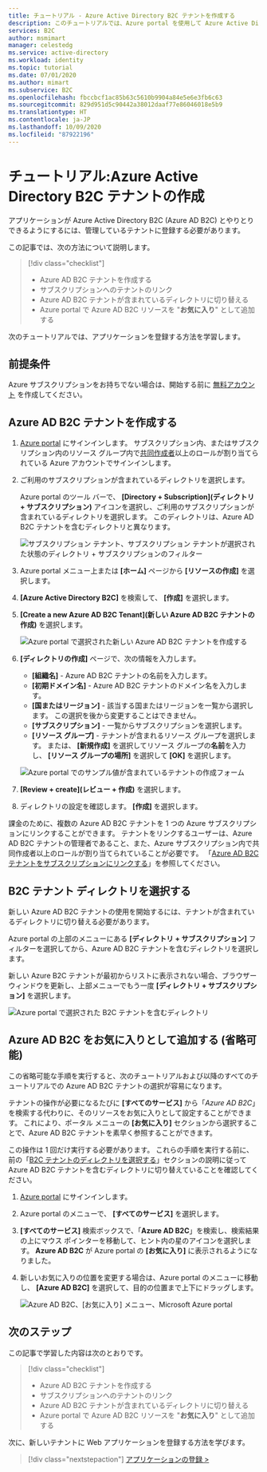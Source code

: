 ```yaml
---
title: チュートリアル - Azure Active Directory B2C テナントを作成する
description: このチュートリアルでは、Azure portal を使用して Azure Active Directory B2C テナントを作成し、アプリケーションの登録の準備をする方法について説明します。
services: B2C
author: msmimart
manager: celestedg
ms.service: active-directory
ms.workload: identity
ms.topic: tutorial
ms.date: 07/01/2020
ms.author: mimart
ms.subservice: B2C
ms.openlocfilehash: fbccbcf1ac85b63c5610b9904a84e5e6e3fb6c63
ms.sourcegitcommit: 829d951d5c90442a38012daaf77e86046018e5b9
ms.translationtype: HT
ms.contentlocale: ja-JP
ms.lasthandoff: 10/09/2020
ms.locfileid: "87922196"
---
```

# <a name="tutorial-create-an-azure-active-directory-b2c-tenant"></a>チュートリアル:Azure Active Directory B2C テナントの作成

アプリケーションが Azure Active Directory B2C (Azure AD B2C) とやりとりできるようにするには、管理しているテナントに登録する必要があります。

この記事では、次の方法について説明します。

> [!div class="checklist"]
> * Azure AD B2C テナントを作成する
> * サブスクリプションへのテナントのリンク
> * Azure AD B2C テナントが含まれているディレクトリに切り替える
> * Azure portal で Azure AD B2C リソースを "**お気に入り**" として追加する

次のチュートリアルでは、アプリケーションを登録する方法を学習します。

## <a name="prerequisites"></a>前提条件

Azure サブスクリプションをお持ちでない場合は、開始する前に [無料アカウント](https://azure.microsoft.com/free/?WT.mc_id=A261C142F) を作成してください。

## <a name="create-an-azure-ad-b2c-tenant"></a>Azure AD B2C テナントを作成する

1. [Azure portal](https://portal.azure.com/) にサインインします。 サブスクリプション内、またはサブスクリプション内のリソース グループ内で[共同作成者](../role-based-access-control/built-in-roles.md)以上のロールが割り当てられている Azure アカウントでサインインします。

1. ご利用のサブスクリプションが含まれているディレクトリを選択します。

    Azure portal のツール バーで、 **[Directory + Subscription]\(ディレクトリ + サブスクリプション\)** アイコンを選択し、ご利用のサブスクリプションが含まれているディレクトリを選択します。 このディレクトリは、Azure AD B2C テナントを含むディレクトリと異なります。

    ![サブスクリプション テナント、サブスクリプション テナントが選択された状態のディレクトリ + サブスクリプションのフィルター](media/tutorial-create-tenant/portal-01-pick-directory.png)

1. Azure portal メニュー上または **[ホーム]** ページから **[リソースの作成]** を選択します。
1. **[Azure Active Directory B2C]** を検索して、 **[作成]** を選択します。
1. **[Create a new Azure AD B2C Tenant]\(新しい Azure AD B2C テナントの作成\)** を選択します。

    ![Azure portal で選択された新しい Azure AD B2C テナントを作成する](media/tutorial-create-tenant/portal-02-create-tenant.png)

1. **[ディレクトリの作成]** ページで、次の情報を入力します。

   - **[組織名]** - Azure AD B2C テナントの名前を入力します。
   - **[初期ドメイン名]** - Azure AD B2C テナントのドメイン名を入力します。
   - **[国またはリージョン]** - 該当する国またはリージョンを一覧から選択します。 この選択を後から変更することはできません。
   - **[サブスクリプション]** - 一覧からサブスクリプションを選択します。
   - **[リソース グループ]** - テナントが含まれるリソース グループを選択します。 または、 **[新規作成]** を選択してリソース グループの**名前**を入力し、 **[リソース グループの場所]** を選択して **[OK]** を選択します。

    ![Azure portal でのサンプル値が含まれているテナントの作成フォーム](media/tutorial-create-tenant/review-and-create-tenant.png)

1. **[Review + create]\(レビュー + 作成\)** を選択します。
1. ディレクトリの設定を確認します。 **[作成]** を選択します。

課金のために、複数の Azure AD B2C テナントを 1 つの Azure サブスクリプションにリンクすることができます。 テナントをリンクするユーザーは、Azure AD B2C テナントの管理者であること、また、Azure サブスクリプション内で共同作成者以上のロールが割り当てられていることが必要です。 「[Azure AD B2C テナントをサブスクリプションにリンクする](billing.md#link-an-azure-ad-b2c-tenant-to-a-subscription)」を参照してください。

## <a name="select-your-b2c-tenant-directory"></a>B2C テナント ディレクトリを選択する

新しい Azure AD B2C テナントの使用を開始するには、テナントが含まれているディレクトリに切り替える必要があります。

Azure portal の上部のメニューにある **[ディレクトリ + サブスクリプション]** フィルターを選択してから、Azure AD B2C テナントを含むディレクトリを選択します。

新しい Azure B2C テナントが最初からリストに表示されない場合、ブラウザー ウィンドウを更新し、上部メニューでもう一度 **[ディレクトリ + サブスクリプション]** を選択します。

![Azure portal で選択された B2C テナントを含むディレクトリ](media/tutorial-create-tenant/portal-07-select-tenant-directory.png)

## <a name="add-azure-ad-b2c-as-a-favorite-optional"></a>Azure AD B2C をお気に入りとして追加する (省略可能)

この省略可能な手順を実行すると、次のチュートリアルおよび以降のすべてのチュートリアルでの Azure AD B2C テナントの選択が容易になります。

テナントの操作が必要になるたびに **[すべてのサービス]** から「*Azure AD B2C*」を検索する代わりに、そのリソースをお気に入りとして設定することができます。 これにより、ポータル メニューの **[お気に入り]** セクションから選択することで、Azure AD B2C テナントを素早く参照することができます。

この操作は 1 回だけ実行する必要があります。 これらの手順を実行する前に、前の「[B2C テナントのディレクトリを選択する](#select-your-b2c-tenant-directory)」セクションの説明に従って Azure AD B2C テナントを含むディレクトリに切り替えていることを確認してください。

1. [Azure portal](https://portal.azure.com) にサインインします。
1. Azure portal のメニューで、 **[すべてのサービス]** を選択します。
1. **[すべてのサービス]** 検索ボックスで、「**Azure AD B2C**」を検索し、検索結果の上にマウス ポインターを移動して、ヒント内の星のアイコンを選択します。 **Azure AD B2C** が Azure portal の **[お気に入り]** に表示されるようになりました。
1. 新しいお気に入りの位置を変更する場合は、Azure portal のメニューに移動し、 **[Azure AD B2C]** を選択して、目的の位置まで上下にドラッグします。

    ![Azure AD B2C、[お気に入り] メニュー、Microsoft Azure portal](media/tutorial-create-tenant/portal-08-b2c-favorite.png)

## <a name="next-steps"></a>次のステップ

この記事で学習した内容は次のとおりです。

> [!div class="checklist"]
> * Azure AD B2C テナントを作成する
> * サブスクリプションへのテナントのリンク
> * Azure AD B2C テナントが含まれているディレクトリに切り替える
> * Azure portal で Azure AD B2C リソースを "**お気に入り**" として追加する

次に、新しいテナントに Web アプリケーションを登録する方法を学びます。

> [!div class="nextstepaction"]
> [アプリケーションの登録 >](tutorial-register-applications.md)
